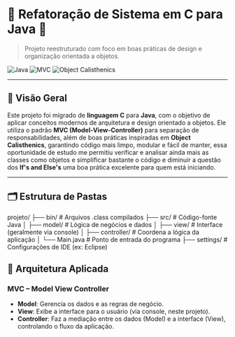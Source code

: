 # 🔄 Refatoração de Sistema em C para Java 🧱

> Projeto reestruturado com foco em boas práticas de design e organização orientada a objetos.

![Java](https://img.shields.io/badge/linguagem-Java-red)
![MVC](https://img.shields.io/badge/padr%C3%A3o-MVC-blue)
![Object Calisthenics](https://img.shields.io/badge/princ%C3%ADpios-Object%20Calisthenics-green)

---

## 📌 Visão Geral

Este projeto foi migrado de **linguagem C** para **Java**, com o objetivo de aplicar conceitos modernos de arquitetura e design orientado a objetos. Ele utiliza o padrão **MVC (Model-View-Controller)** para separação de responsabilidades, além de boas práticas inspiradas em **Object Calisthenics**, 
garantindo código mais limpo, modular e fácil de manter, essa oportunidade de estudo me permitiu verificar e analisar ainda mais as classes como objetos e simplificar bastante o código e diminuir a questão dos **If's and Else's** uma boa prática excelente para quem está iniciando.

---

## 🗂️ Estrutura de Pastas

projeto/
├── bin/ # Arquivos .class compilados
├── src/ # Código-fonte Java
│ ├── model/ # Lógica de negócios e dados
│ ├── view/ # Interface (geralmente via console)
│ ├── controller/ # Coordena a lógica da aplicação
│ └── Main.java # Ponto de entrada do programa
├── settings/ # Configurações de IDE (ex: Eclipse)

## 🧱 Arquitetura Aplicada

### MVC – Model View Controller

- **Model**: Gerencia os dados e as regras de negócio.
- **View**: Exibe a interface para o usuário (via console, neste projeto).
- **Controller**: Faz a mediação entre os dados (Model) e a interface (View), controlando o fluxo da aplicação.

